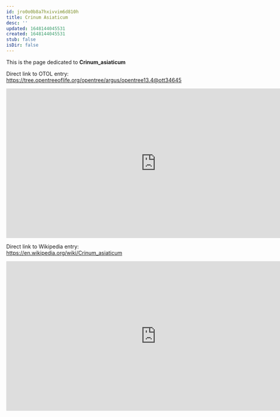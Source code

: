 ```yaml
---
id: jro0o0b8a7hxivvim6d810h
title: Crinum Asiaticum
desc: ''
updated: 1648144045531
created: 1648144045531
stub: false
isDir: false
---
```

This is the page dedicated to **Crinum_asiaticum**


Direct link to OTOL entry: https://tree.opentreeoflife.org/opentree/argus/opentree13.4@ott34645



<html>
    <body>
    <iframe src="https://tree.opentreeoflife.org/opentree/argus/opentree13.4@ott34645"
    width="800" height="400" frameborder="0" allowfullscreen> </iframe>
    </body>
</html>
    


Direct link to Wikipedia entry: https://en.wikipedia.org/wiki/Crinum_asiaticum



<html>
    <body>
    <iframe src="https://en.wikipedia.org/wiki/Crinum_asiaticum"
    width="800" height="400" frameborder="0" allowfullscreen> </iframe>
    </body>
</html>
    
